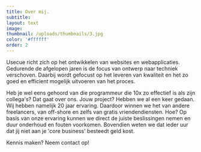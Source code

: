 ```yaml
---
title: Over mij.
subtitle:
layout: text
image:
thumbnail: /uploads/thumbnails/3.jpg
color: '#ffffff'
order: 2
---
```


Usecue richt zich op het ontwikkelen van websites en webapplicaties. Gedurende de afgelopen jaren is de focus van ontwerp naar techniek verschoven. Daarbij wordt gefocust op het leveren van kwaliteit en het zo goed en efficient mogelijk uitvoeren van het proces.

Heb je wel eens gehoord van die programmeur die 10x zo effectief is als zijn collega's? Dat gaat over ons. Jouw project? Hebben we al een keer gedaan. Wij hebben namelijk 20 jaar ervaring. Daardoor winnen we het van andere freelancers, van off-shore en zelfs van gratis vriendendiensten. Hoe? Op basis van onze ervaring kunnen we direct de juiste beslissingen nemen en duur onderhoud en fouten voorkomen. Bovendien weten we dat ieder uur dat jij niet aan je 'core business' besteedt geld kost. 

Kennis maken? Neem contact op!